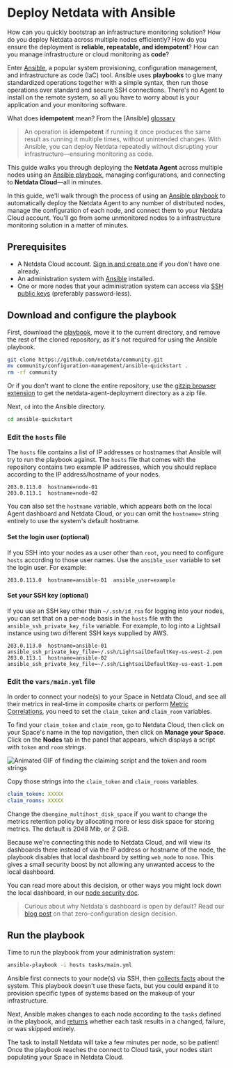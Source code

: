 # Deploy Netdata with Ansible



How can you quickly bootstrap an infrastructure monitoring solution? How do you deploy Netdata across multiple nodes efficiently? How do you ensure the deployment is **reliable, repeatable, and idempotent**? How can you manage infrastructure or cloud monitoring as **code**?


Enter [Ansible](https://ansible.com), a popular system provisioning, configuration management, and infrastructure as code (IaC) tool. Ansible uses **playbooks** to glue many standardized operations together with a simple syntax, then run those operations over standard and secure SSH connections. There's no Agent to install on the remote system, so all you have to worry about is your application and your monitoring software.

What does **idempotent** mean? 
From the [Ansible] [glossary](https://docs.ansible.com/ansible/latest/reference_appendices/glossary.html)

> An operation is **idempotent** if running it once produces the same result as running it multiple times, without unintended changes. With Ansible, you can deploy Netdata repeatedly without disrupting your infrastructure—ensuring monitoring as code.

This guide walks you through deploying the **Netdata Agent** across multiple nodes using an [Ansible
playbook](https://github.com/netdata/community/tree/main/configuration-management/ansible-quickstart/), managing configurations, and connecting to **Netdata Cloud**—all in minutes.

In this guide, we'll walk through the process of using an [Ansible
playbook](https://github.com/netdata/community/tree/main/configuration-management/ansible-quickstart/) to automatically
deploy the Netdata Agent to any number of distributed nodes, manage the configuration of each node, and connect them to
your Netdata Cloud account. You'll go from some unmonitored nodes to a infrastructure monitoring solution in a matter of
minutes.

## Prerequisites

- A Netdata Cloud account. [Sign in and create one](https://app.netdata.cloud) if you don't have one already.
- An administration system with [Ansible](https://www.ansible.com/) installed.
- One or more nodes that your administration system can access via [SSH public
    keys](https://git-scm.com/book/en/v2/Git-on-the-Server-Generating-Your-SSH-Public-Key) (preferably password-less).

## Download and configure the playbook

First, download the
[playbook](https://github.com/netdata/community/tree/main/configuration-management/ansible-quickstart/), move it to the
current directory, and remove the rest of the cloned repository, as it's not required for using the Ansible playbook.

```bash
git clone https://github.com/netdata/community.git
mv community/configuration-management/ansible-quickstart .
rm -rf community
```

Or if you don't want to clone the entire repository, use the [gitzip browser extension](https://gitzip.org/) to get the netdata-agent-deployment directory as a zip file.

Next, `cd` into the Ansible directory.

```bash
cd ansible-quickstart
```

### Edit the `hosts` file

The `hosts` file contains a list of IP addresses or hostnames that Ansible will try to run the playbook against. The
`hosts` file that comes with the repository contains two example IP addresses, which you should replace according to the
IP address/hostname of your nodes.

```text
203.0.113.0  hostname=node-01
203.0.113.1  hostname=node-02 
```

You can also set the `hostname` variable, which appears both on the local Agent dashboard and Netdata Cloud, or you can
omit the `hostname=` string entirely to use the system's default hostname.

#### Set the login user (optional)

If you SSH into your nodes as a user other than `root`, you need to configure `hosts` according to those user names. Use
the `ansible_user` variable to set the login user. For example:

```text
203.0.113.0  hostname=ansible-01  ansible_user=example
```

#### Set your SSH key (optional)

If you use an SSH key other than `~/.ssh/id_rsa` for logging into your nodes, you can set that on a per-node basis in
the `hosts` file with the `ansible_ssh_private_key_file` variable. For example, to log into a Lightsail instance using
two different SSH keys supplied by AWS.

```text
203.0.113.0  hostname=ansible-01  ansible_ssh_private_key_file=~/.ssh/LightsailDefaultKey-us-west-2.pem
203.0.113.1  hostname=ansible-02  ansible_ssh_private_key_file=~/.ssh/LightsailDefaultKey-us-east-1.pem
```

### Edit the `vars/main.yml` file

In order to connect your node(s) to your Space in Netdata Cloud, and see all their metrics in real-time in composite
charts or perform [Metric
Correlations](/docs/metric-correlations.md), you need to set the `claim_token`
and `claim_room` variables.

To find your `claim_token` and `claim_room`, go to Netdata Cloud, then click on your Space's name in the top navigation,
then click on **Manage your Space**. Click on the **Nodes** tab in the panel that appears, which displays a script with
`token` and `room` strings.

![Animated GIF of finding the claiming script and the token and room
strings](https://user-images.githubusercontent.com/1153921/98740235-f4c3ac00-2367-11eb-8ffd-e9ab0f04c463.gif)

Copy those strings into the `claim_token` and `claim_rooms` variables.

```yml
claim_token: XXXXX
claim_rooms: XXXXX
```

Change the `dbengine_multihost_disk_space` if you want to change the metrics retention policy by allocating more or less
disk space for storing metrics. The default is 2048 Mib, or 2 GiB.

Because we're connecting this node to Netdata Cloud, and will view its dashboards there instead of via the IP address or
hostname of the node, the playbook disables that local dashboard by setting `web_mode` to `none`. This gives a small
security boost by not allowing any unwanted access to the local dashboard.

You can read more about this decision, or other ways you might lock down the local dashboard, in our [node security
doc](/docs/security-and-privacy-design/README.md).

> Curious about why Netdata's dashboard is open by default? Read our [blog
> post](https://www.netdata.cloud/blog/netdata-agent-dashboard/) on that zero-configuration design decision.

## Run the playbook

Time to run the playbook from your administration system:

```bash
ansible-playbook -i hosts tasks/main.yml
```

Ansible first connects to your node(s) via SSH, then [collects
facts](https://docs.ansible.com/ansible/latest/user_guide/playbooks_vars_facts.html#ansible-facts) about the system.
This playbook doesn't use these facts, but you could expand it to provision specific types of systems based on the
makeup of your infrastructure.

Next, Ansible makes changes to each node according to the `tasks` defined in the playbook, and
[returns](https://docs.ansible.com/ansible/latest/reference_appendices/common_return_values.html#changed) whether each
task results in a changed, failure, or was skipped entirely.

The task to install Netdata will take a few minutes per node, so be patient! Once the playbook reaches the connect to Cloud
task, your nodes start populating your Space in Netdata Cloud.
<!--stackedit_data:
eyJoaXN0b3J5IjpbLTMwMTQzOTY2OCwtMTI5ODMyNTI5NywtMj
Q1MDEwOTk2XX0=
-->